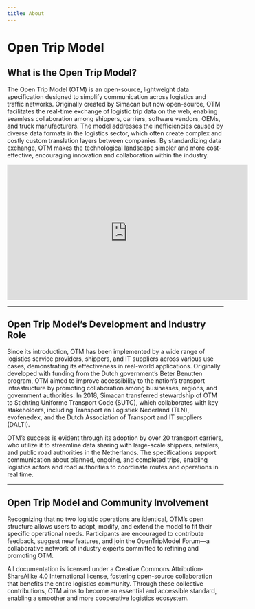 ```yaml
---
title: About
---
```


# Open Trip Model

What is the Open Trip Model?
------------
The Open Trip Model (OTM) is an open-source, lightweight data specification designed to simplify communication across logistics and traffic networks. Originally created by Simacan but now open-source, OTM facilitates the real-time exchange of logistic trip data on the web, enabling seamless collaboration among shippers, carriers, software vendors, OEMs, and truck manufacturers. The model addresses the inefficiencies caused by diverse data formats in the logistics sector, which often create complex and costly custom translation layers between companies. By standardizing data exchange, OTM makes the technological landscape simpler and more cost-effective, encouraging innovation and collaboration within the industry.

<iframe 
width="560" 
height="315" 
src="https://www.youtube.com/embed/iaaEn0FrUhg?si=KaTi-LWpoOfTnRij" 
title="YouTube video player" 
frameborder="0" 
allow="accelerometer; autoplay; clipboard-write; encrypted-media; gyroscope; picture-in-picture; web-share" 
referrerpolicy="strict-origin-when-cross-origin" 
allowfullscreen></iframe>


---

Open Trip Model’s Development and Industry Role
------------

Since its introduction, OTM has been implemented by a wide range of logistics service providers, shippers, and IT suppliers across various use cases, demonstrating its effectiveness in real-world applications. Originally developed with funding from the Dutch government’s Beter Benutten program, OTM aimed to improve accessibility to the nation’s transport infrastructure by promoting collaboration among businesses, regions, and government authorities. In 2018, Simacan transferred stewardship of OTM to Stichting Uniforme Transport Code (SUTC), which collaborates with key stakeholders, including Transport en Logistiek Nederland (TLN), evofenedex, and the Dutch Association of Transport and IT suppliers (DALTI).

OTM’s success is evident through its adoption by over 20 transport carriers, who utilize it to streamline data sharing with large-scale shippers, retailers, and public road authorities in the Netherlands. The specifications support communication about planned, ongoing, and completed trips, enabling logistics actors and road authorities to coordinate routes and operations in real time.

---

Open Trip Model and Community Involvement
--------
Recognizing that no two logistic operations are identical, OTM’s open structure allows users to adopt, modify, and extend the model to fit their specific operational needs. Participants are encouraged to contribute feedback, suggest new features, and join the OpenTripModel Forum—a collaborative network of industry experts committed to refining and promoting OTM. 

All documentation is licensed under a Creative Commons Attribution-ShareAlike 4.0 International license, fostering open-source collaboration that benefits the entire logistics community. Through these collective contributions, OTM aims to become an essential and accessible standard, enabling a smoother and more cooperative logistics ecosystem.